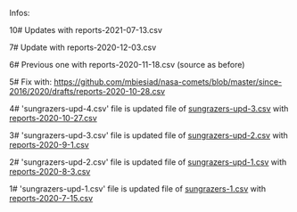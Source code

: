 Infos:

10# Updates with reports-2021-07-13.csv

7# Update with reports-2020-12-03.csv

6# Previous one with reports-2020-11-18.csv (source as before)

5# Fix with: https://github.com/mbiesiad/nasa-comets/blob/master/since-2016/2020/drafts/reports-2020-10-28.csv

4# 'sungrazers-upd-4.csv' file is updated file of [sungrazers-upd-3.csv](https://github.com/mbiesiad/soho-comet-discoverers/blob/develop/SOHO/summary/updates/sungrazers-upd-3.csv) with [reports-2020-10-27.csv](https://github.com/mbiesiad/nasa-comets/blob/master/since-2016/2020/drafts/reports-2020-10-27.csv)

3# 'sungrazers-upd-3.csv' file is updated file of [sungrazers-upd-2.csv](https://github.com/mbiesiad/soho-comet-discoverers/blob/develop/SOHO/summary/updates/sungrazers-upd-2.csv) with [reports-2020-9-1.csv](https://github.com/mbiesiad/nasa-comets/blob/develop/since-2016/2020/drafts/reports-2020-9-1.csv)

2# 'sungrazers-upd-2.csv' file is updated file of [sungrazers-upd-1.csv](https://github.com/mbiesiad/soho-comet-discoverers/blob/develop/SOHO/summary/updates/sungrazers-upd-1.csv) with [reports-2020-8-3.csv](https://github.com/mbiesiad/nasa-comets/blob/develop/since-2016/2020/drafts/reports-2020-8-3.csv)

1# 'sungrazers-upd-1.csv' file is updated file of [sungrazers-1.csv](https://github.com/mbiesiad/soho-comet-discoverers/blob/develop/SOHO/summary/sungrazers-1.csv) with [reports-2020-7-15.csv](https://github.com/mbiesiad/nasa-comets/blob/master/since-2016/2020/drafts/reports-2020-7-15.csv)
